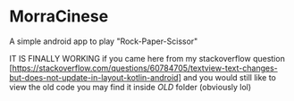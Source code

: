 # MorraCinese
A simple android app to play "Rock-Paper-Scissor"


IT IS FINALLY WORKING
if you came here from my stackoverflow question [https://stackoverflow.com/questions/60784705/textview-text-changes-but-does-not-update-in-layout-kotlin-android] and you would still like to view the old code you may find it inside *OLD* folder (obviously lol)
